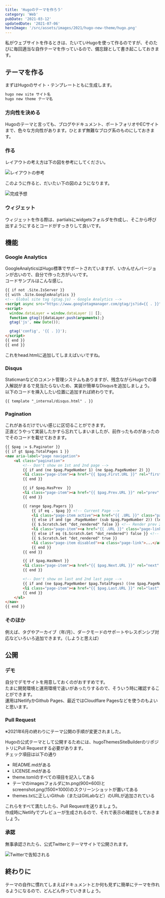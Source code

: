 ```yaml
---
title: 'Hugoのテーマを作ろう'
category: 'Web'
pubDate: '2021-03-12'
updatedDate: '2021-07-06'
heroImage: '/src/assets/images/2021/hugo-new-theme/hugo.png'
---
```


私がウェブサイトを作るときは、たいていHugoを使って作るのですが、そのたびに毎回適当な自作テーマを作っているので、備忘録として書き起こしておきます。

## テーマを作る

まずはHugoのサイト・テンプレートともに生成します。

```bash
hugo new site サイト名
hugo new theme テーマ名
```

### 方向性を決める

Hugoのテーマと言っても、ブログやドキュメント、ポートフォリオやECサイトまで、色々な方向性があります。ひとまず無難なブログ系のものにしておきます。

### 作る

レイアウトの考え方は下の図を参考にしてください。

![レイアウトの参考](../../../assets/images/2021/hugo-new-theme/layout.png)

このように作ると、だいたい下の図のようになります。

![完成予想](../../../assets/images/2021/hugo-new-theme/image.png)

### ウィジェット

ウィジェットを作る際は、partialsにwidgetsフォルダを作成し、そこから呼び出すようにするとコードがすっきりして良いです。

## 機能

### Google Analytics

GoogleAnalyticsはHugo標準でサポートされていますが、いかんせんバージョンが古いので、自分で作った方がいいです。  
コードサンプルはこんな感じ。

```html
{{ if not .Site.IsServer }}
{{ with .Site.GoogleAnalytics }}
<!-- Global site tag (gtag.js) - Google Analytics -->
<script async src="https://www.googletagmanager.com/gtag/js?id={{ . }}"></script>
<script>
  window.dataLayer = window.dataLayer || [];
  function gtag(){dataLayer.push(arguments);}
  gtag('js', new Date());

  gtag('config', '{{ . }}');
</script>
{{ end }}
{{ end }}
```

これをhead.htmlに追加してしまえばいいですね。

### Disqus

Staticmanなどのコメント管理システムもありますが、残念ながらHugoでの導入解説がまるで見当たらないため、実装が簡単なDisqusを追加しましょう。  
以下のコードを挿入したい位置に追加すれば終わりです。

```html
{{ template "_internal/disqus.html" . }}
```

### Pagination

これがあるだけでいい感じに区切ることができます。  
正直どうやって実装したかすら忘れてしまいましたが、前作ったものがあったのでそのコードを載せておきます。

```html
{{ $pag := $.Paginator }}
{{ if gt $pag.TotalPages 1 }}
<nav aria-label="page navigation">
    <ul class="pagination">
        <!-- Don't show on 1st and 2nd page -->
        {{ if and (ne $pag.PageNumber 1) (ne $pag.PageNumber 2) }}
        <li class="page-item"><a href="{{ $pag.First.URL }}" rel="first" class="page-link duration-100 bg-white text-blue-600 hover:bg-gray-400 hover:text-blue-700">First</a></li>
        {{ end }}

        {{ if $pag.HasPrev  }}
        <li class="page-item"><a href="{{ $pag.Prev.URL }}" rel="prev" class="page-link duration-100 bg-white text-blue-600 hover:bg-gray-400 hover:text-blue-700">Prev</a></li>
        {{ end }}

        {{ range $pag.Pagers }}
            {{ if eq . $pag }} <!-- Current Page -->
            <li class="page-item active"><a href="{{ .URL }}" class="page-link duration-100 bg-blue-600 border-blue-600 text-white hover:bg-blue-700 hover:border-blue-700">{{ .PageNumber }}</a></li>
            {{ else if and (ge .PageNumber (sub $pag.PageNumber 2)) (le .PageNumber (add $pag.PageNumber 2)) }}
            {{ $.Scratch.Set "dot_rendered" false }} <!-- Render prev 2 page and next 2 pages -->
            <li class="page-item"><a href="{{ .URL }}" class="page-link duration-100 bg-white text-blue-600 hover:bg-gray-400 hover:text-blue-700">{{ .PageNumber }}</a></li>
            {{ else if eq ($.Scratch.Get "dot_rendered") false }} <!-- render skip pages -->
            {{ $.Scratch.Set "dot_rendered" true }}
            <li class="page-item disabled"><a class="page-link">...</a></li>
            {{ end }}
        {{ end }}

        {{ if $pag.HasNext }}
        <li class="page-item"><a href="{{ $pag.Next.URL }}" rel="next" class="page-link duration-100  bg-white text-blue-600 hover:bg-gray-400 hover:text-blue-700">Next</a></li>
        {{ end }}

        <!-- Don't show on last and 2nd last page -->
        {{ if and (ne $pag.PageNumber $pag.TotalPages) ((ne $pag.PageNumber (sub $pag.TotalPages 1))) }}
        <li class="page-item"><a href="{{ $pag.Last.URL }}" rel="last" class="page-link duration-100 bg-white text-blue-600 hover:bg-gray-400 hover:text-blue-700">Last</a></li>
        {{ end }}
    </ul>
</nav>
{{ end }}
```

### そのほか

例えば、タグやアーカイブ（年/月）、ダークモードのサポートやレスポンシブ対応などいろいろ追加できます。（しようと思えば）

## 公開

### デモ

自分でデモサイトを用意しておくのがおすすめです。  
たまに開発環境と運用環境で違いがあったりするので、そういう時に確認することができます。  
運用はNetlifyかGithub Pages、最近ではCloudflare Pagesなどを使うのもよいと思います。

### Pull Request

※2021年6月の終わりにテーマ公開の手順が変更されました。

Hugoの公式テーマとして公開するためには、hugoThemesSiteBuilderのリポジトリにPull Requestする必要があります。  
チェック項目は以下の通り

- README.mdがある
- LICENSE.mdがある
- theme.tomlのすべての項目を記入してある
- テーマのimagesフォルダにtn.png(900×600)とscreenshot.png(1500×1000)のスクリーンショットが置いてある
- themes.txtに正しいGithub（またはGitLabなど）のURLが追加されている

これらをすべて満たしたら、Pull Requestを送りましょう。  
作成時にNetlifyでプレビューが生成されるので、それで表示の確認をしておきましょう。

### 承認

無事承認されたら、公式Twitterとテーマサイトで公開されます。

![Twitterで告知される](../../../assets/images/2021/hugo-new-theme/image-1.png)

## 終わりに

テーマの自作に慣れてしまえばドキュメントとか何も見ずに簡単にテーマを作れるようになるので、どんどん作っていきましょう。
